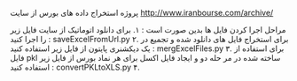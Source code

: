 پروژه استخراج داده های بورس از سایت http://www.iranbourse.com/archive/

مراحل اجرا کردن فایل ها بدین صورت است :
۱. برای دانلود اتوماتیک از سایت فایل زیر را اجرا کنید :
saveExcelFromUrl.py
۲. برای استخراج فایل های دانلود شده و تجمیع در یک دیکشنری پایتون از فایل زیر استفاده کنید :
mergExcelFiles.py
۳. برای استفاده از فایل pkl ساخته شده در مر حله دو و ایجاد فایل اکسل برای هر نماد بورس از فایل زیر استفاده کنید :
convertPKLtoXLS.py
۴. 